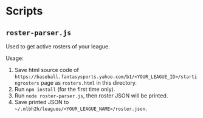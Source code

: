 # Scripts

## `roster-parser.js`

Used to get active rosters of your league.

Usage:

1. Save html source code of `https://baseball.fantasysports.yahoo.com/b1/<YOUR_LEAGUE_ID>/startingrosters` page as `rosters.html` in this directory.
2. Run `npm install` (for the first time only).
3. Run `node roster-parser.js`, then roster JSON will be printed.
4. Save printed JSON to `~/.mlbh2h/leagues/<YOUR_LEAGUE_NAME>/roster.json`.
